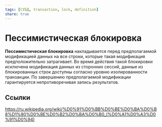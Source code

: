 ```yaml
---
tags: [СУБД, transaction, lock, definition]
share: true
---
```

# Пессимистическая блокировка
**Пессимистическая блокировка** накладывается перед предполагаемой модификацией данных на все строки, которые такая модификация предположительно затрагивает. Во время действия такой блокировки исключена модификация данных из сторонних сессий, данные из блокированных строк доступны согласно уровню изолированности транзакции. По завершению предполагаемой модификации гарантируется непротиворечивая запись результатов.
## Ссылки
https://ru.wikipedia.org/wiki/%D0%91%D0%BB%D0%BE%D0%BA%D0%B8%D1%80%D0%BE%D0%B2%D0%BA%D0%B0_(%D0%A1%D0%A3%D0%91%D0%94)
